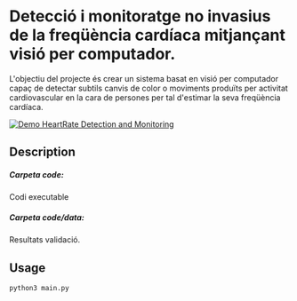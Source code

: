 # Detecció i monitoratge no invasius de la freqüència cardíaca mitjançant visió per computador.

L'objectiu del projecte és crear un sistema basat en visió per computador capaç de detectar subtils canvis de color o moviments produïts per activitat cardiovascular en la cara de persones per tal d'estimar la seva freqüència cardíaca.

[![Demo HeartRate Detection and Monitoring](https://gifs.com/gif/heart-monitor-vl0gBg)](https://youtu.be/AjGzBJlUJyM)

## Description

##### Carpeta code: 
Codi executable
##### Carpeta code/data: 
Resultats validació.


## Usage

```python
python3 main.py
```

